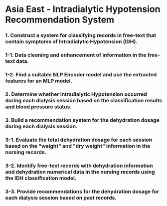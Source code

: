 # Asia East - Intradialytic Hypotension Recommendation System
### 1. Construct a system for classifying records in free-text that contain symptoms of Intradialytic Hypotension (IDH).
### 1-1. Data cleaning and enhancement of information in the free-text data.
### 1-2. Find a suitable NLP Encoder model and use the extracted features for an MLP model.
### 2. Determine whether Intradialytic Hypotension occurred during each dialysis session based on the classification results and blood pressure status.
### 3. Build a recommendation system for the dehydration dosage during each dialysis session.
### 3-1. Evaluate the total dehydration dosage for each session based on the "weight" and "dry weight" information in the nursing records.
### 3-2. Identify free-text records with dehydration information and dehydration numerical data in the nursing records using the IDH classification model.
### 3-3. Provide recommendations for the dehydration dosage for each dialysis session based on past records.
